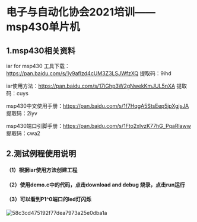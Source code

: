 # 电子与自动化协会2021培训——msp430单片机



## 1.msp430相关资料

iar for msp430 工具下载：https://pan.baidu.com/s/1y9afIzd4cUM3Z3LSJWfzXQ  提取码：9ihd 

iar使用方法：https://pan.baidu.com/s/17iGhp3W2gNwekKmJUL5nXA  提取码：cuys 

msp430中文使用手册：https://pan.baidu.com/s/1f7HqgA5StsEep5jpXgjsJA  提取码：2iyv 

msp430端口引脚手册：https://pan.baidu.com/s/1Fto2xIvzK77hG_PqaRlaww  提取码：cwa2 



## 2.测试例程使用说明

#### （1）根据iar使用方法创建工程

#### （2）使用demo.c中的代码，点击download and debug 烧录，点击run运行

#### （3）可以看到P1^0端口的led灯闪烁

![58c3cd475192f77dea7973a25e0dba1a](https://user-images.githubusercontent.com/85425167/121568918-cd92a180-ca52-11eb-8d44-158ecf3ee60f.gif)
